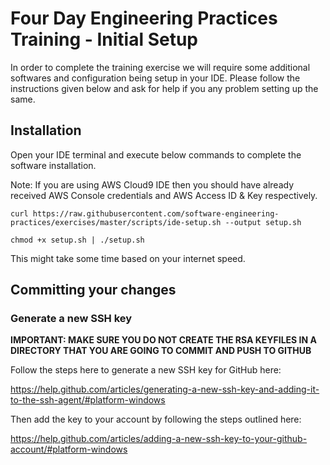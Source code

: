 # Four Day Engineering Practices Training - Initial Setup

In order to complete the training exercise we will require some additional softwares and configuration being setup in your IDE.
Please follow the instructions given below and ask for help if you any problem setting up the same.

## Installation
Open your IDE terminal and execute below commands to complete the software installation.

Note: If you are using AWS Cloud9 IDE then you should have already received AWS Console credentials and AWS Access ID & Key respectively.

```ssh
curl https://raw.githubusercontent.com/software-engineering-practices/exercises/master/scripts/ide-setup.sh --output setup.sh

chmod +x setup.sh | ./setup.sh
```
This might take some time based on your internet speed.

## Committing your changes

### Generate a new SSH key

**IMPORTANT: MAKE SURE YOU DO NOT CREATE THE RSA KEYFILES IN A DIRECTORY
THAT YOU ARE GOING TO COMMIT AND PUSH TO GITHUB**

Follow the steps here to generate a new SSH key for GitHub here:

<https://help.github.com/articles/generating-a-new-ssh-key-and-adding-it-to-the-ssh-agent/#platform-windows>

Then add the key to your account by following the steps outlined here:

<https://help.github.com/articles/adding-a-new-ssh-key-to-your-github-account/#platform-windows>
